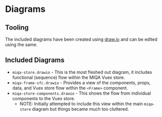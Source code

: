 # Diagrams

## Tooling
The included diagrams have been created using [draw.io](https://app.diagrams.net/) and can be edited using the same.

## Included Diagrams
- `miqa-store.drawio` - This is the most fleshed out diagram, it includes functional (sequence) flow within the MIQA Vuex store.
- `miqa-frame-sfc.drawio` - Provides a view of the components, props, data, and Vuex store flow within the `<Frame>` component.
- `miqa-store-components.drawio` - This shows the flow from individual components to the Vuex store.
	- NOTE: Initially attempted to include this view within the main `miqa-store` diagram but things became much too cluttered.

